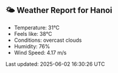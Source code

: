 <!-- WEATHER-START -->
## 🌤 Weather Report for Hanoi

- Temperature: 31°C
- Feels like: 38°C
- Conditions: overcast clouds
- Humidity: 76%
- Wind Speed: 4.17 m/s

Last updated: 2025-06-02 16:30:26 UTC
<!-- WEATHER-END -->
